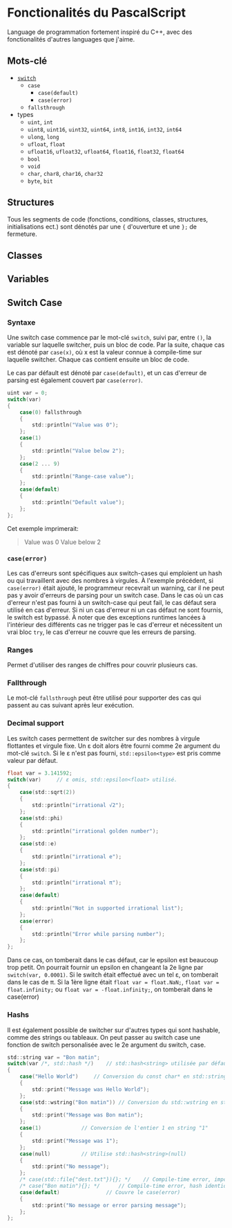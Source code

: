 

# Fonctionalités du PascalScript
Language de programmation fortement inspiré du C++, avec des fonctionalités d'autres languages que j'aime.

## Mots-clé
- [`switch`](##switch-case)
	- `case`
		- `case(default)`
		- `case(error)`
	- `fallsthrough`
- types
	- `uint`, `int`
	- `uint8`, `uint16`, `uint32`, `uint64`, `int8`, `int16`, `int32`, `int64`
	- `ulong`, `long`
	- `ufloat`, `float`
	- `ufloat16`, `ufloat32`, `ufloat64`, `float16`, `float32`, `float64`
	- `bool`
	- `void`
	- `char`, `char8`, `char16`, `char32`
	- `byte`, `bit`


## Structures
Tous les segments de code (fonctions, conditions, classes, structures, initialisations ect.) sont dénotés par une `{` d'ouverture et une `};` de fermeture.

## Classes

## Variables

## Switch Case

### Syntaxe
Une switch case commence par le mot-clé `switch`, suivi par, entre `()`, la variable sur laquelle switcher, puis un bloc de code.
Par la suite, chaque cas est dénoté par `case(x)`, où x est la valeur connue à compile-time sur laquelle switcher. Chaque cas contient ensuite un bloc de code.

Le cas par défault est dénoté par `case(default)`, et un cas d'erreur de parsing est également couvert par `case(error)`. 

```c
uint var = 0;
switch(var)
{
	case(0) fallsthrough
	{
		std::println("Value was 0");
	};
	case(1)
	{
		std::println("Value below 2");
	};
	case(2 ... 9)
	{
		std::println("Range-case value");
	};
	case(default)
	{
		std::println("Default value");
	};
};
```
Cet exemple imprimerait:
> Value was 0
> Value below 2

### `case(error)`
Les cas d'erreurs sont spécifiques aux switch-cases qui emploient un hash ou qui travaillent avec des nombres à virgules.
À l'exemple précédent, si `case(error)` était ajouté, le programmeur recevrait un warning, car il ne peut pas y avoir d'erreurs de parsing pour un switch case.
Dans le cas où un cas d'erreur n'est pas fourni à un switch-case qui peut fail, le cas défaut sera utilisé en cas d'erreur.
Si ni un cas d'erreur ni un cas défaut ne sont fournis, le switch est bypassé.
À noter que des exceptions runtimes lancées à l'intérieur des différents cas ne trigger pas le cas d'erreur et nécessitent un vrai bloc `try`, le cas d'erreur ne couvre que les erreurs de parsing.

### Ranges
Permet d'utiliser des ranges de chiffres pour couvrir plusieurs cas.

### Fallthrough
Le mot-clé `fallsthrough` peut être utilisé pour supporter des cas qui passent au cas suivant après leur exécution.

### Decimal support
Les switch cases permettent de switcher sur des nombres à virgule flottantes et virgule fixe. Un ε doit alors être fourni comme 2e argument du mot-clé `switch`. Si le ε n'est pas fourni, `std::epsilon<type>` est pris comme valeur par défaut.

```c
float var = 3.141592;
switch(var) 	// ε omis, std::epsilon<float> utilisé.
{
	case(std::sqrt(2))
	{
		std::println("irrational √2");
	};
	case(std::phi)
	{
		std::println("irrational golden number");
	};
	case(std::e)
	{
		std::println("irrational e");
	};
	case(std::pi)
	{
		std::println("irrational π");
	};
	case(default) 
	{
		std::println("Not in supported irrational list");
	};
	case(error)
	{
		std::println("Error while parsing number");
	};
};
```
Dans ce cas, on tomberait dans le cas défaut, car le epsilon est beaucoup trop petit.
On pourrait fournir un epsilon en changeant la 2e ligne par `switch(var, 0.0001)`. Si le switch était effectué avec un tel ε, on tomberait dans le cas de π.
Si la 1ère ligne était `float var = float.NaN;`, `float var = float.infinity;` ou `float var = -float.infinity;`, on tomberait dans le case(error)

### Hashs
Il est également possible de switcher sur d'autres types qui sont hashable, comme des strings ou tableaux.
On peut passer au switch case une fonction de switch personalisée avec le 2e argument du switch, case.
```c
std::string var = "Bon matin";
switch(var /*, std::hash */)	// std::hash<string> utilisée par défaut, pas besoin de l'indiquer
{
	case("Hello World")		// Conversion du const char* en std::string
	{
		std::print("Message was Hello World");
	};
	case(std::wstring("Bon matin"))	// Conversion du std::wstring en std::string
	{
		std::print("Message was Bon matin");
	};
	case(1)				// Conversion de l'entier 1 en string "1"
	{
		std::print("Message was 1");	
	};
	case(null)			// Utilise std::hash<string>(null)
	{
		std::print("No message");
	};
	/* case(std::file{"dest.txt"}){}; */	// Compile-time error, impossible de convertir un hash de std::file en std::string at compile-time.
	/* case("Bon matin"){}; */		// Compile-time error, hash identique présent à deux reprises
	case(default)				// Couvre le case(error)
	{
		std::print("No message or error parsing message");
	};
};
```
